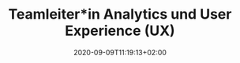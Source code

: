---
# Title to be displayed with a short description (max. 110 characters)
title: "Teamleiter*in Analytics und User Experience (UX)"
date: 2020-09-09T11:19:13+02:00
expirydate: 2020-11-09
draft: false
sitemap_exclude: true
# Name of the company (with department if you want) (e.g. "Wikimedia Foundation, Technology")
place: "Campact"
# Date when the job will start; leave out if starting is flexible; afterwards the listing will disappear (date format "2020-02-02" YYYY-MM-DD)
start: ""
# Direct link to the job offering (e.g. "https://boards.greenhouse.io/wikimedia/jobs/2083317?gh_src=fd611a951")
link: "https://campact.recruitee.com/o/teamleiterin-analytics-und-user-experience-ux"
---